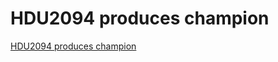 # HDU2094 produces champion
[HDU2094 produces champion](https://aiwithcloud.com/2022/09/15/hdu2094_produces_champion/)